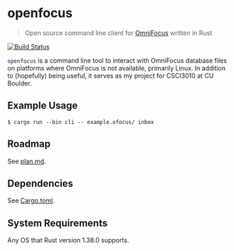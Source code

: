 openfocus
=========

> Open source command line client for [OmniFocus](https://www.omnigroup.com/omnifocus) written in Rust

[![Build Status](https://travis-ci.com/wtfaremyinitials/openfocus.svg?token=i1GUdTYu6pqpNYhyT4Hu&branch=master)](https://travis-ci.com/wtfaremyinitials/openfocus)

`openfocus` is a command line tool to interact with OmniFocus database files on
platforms where OmniFocus is not available, primarily Linux.
In addition to (hopefully) being useful, it serves as my project for CSCI3010 at
CU Boulder.

## Example Usage

`$ cargo run --bin cli -- example.ofocus/ inbox`

## Roadmap

See [plan.md](./plan.md).

## Dependencies

See [Cargo.toml](./Cargo.toml).

## System Requirements

Any OS that Rust version 1.38.0 supports.
